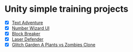 # Unity simple training projects
- [x] [Text Adventure](Text%20Adventure/)
- [x] [Number Wizard UI](NumberWizardUI/)
- [x] [Block Breaker](Block%20Breaker/)
- [x] [Laser Defender](Laser%20Defender/)
- [x] [Glitch Garden A Plants vs Zombies Clone](Glitch%20Garden%20A%20Plants%20vs%20Zombies%20Clone/)
